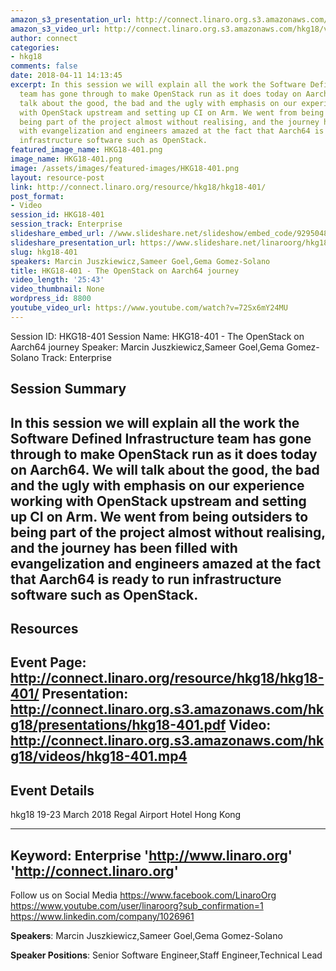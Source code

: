```yaml
---
amazon_s3_presentation_url: http://connect.linaro.org.s3.amazonaws.com/hkg18/presentations/hkg18-401.pdf
amazon_s3_video_url: http://connect.linaro.org.s3.amazonaws.com/hkg18/videos/hkg18-401.mp4
author: connect
categories:
- hkg18
comments: false
date: 2018-04-11 14:13:45
excerpt: In this session we will explain all the work the Software Defined Infrastructure
  team has gone through to make OpenStack run as it does today on Aarch64. We will
  talk about the good, the bad and the ugly with emphasis on our experience working
  with OpenStack upstream and setting up CI on Arm. We went from being outsiders to
  being part of the project almost without realising, and the journey has been filled
  with evangelization and engineers amazed at the fact that Aarch64 is ready to run
  infrastructure software such as OpenStack.
featured_image_name: HKG18-401.png
image_name: HKG18-401.png
image: /assets/images/featured-images/HKG18-401.png
layout: resource-post
link: http://connect.linaro.org/resource/hkg18/hkg18-401/
post_format:
- Video
session_id: HKG18-401
session_track: Enterprise
slideshare_embed_url: //www.slideshare.net/slideshow/embed_code/92950483
slideshare_presentation_url: https://www.slideshare.net/linaroorg/hkg18-401-open-stack-on-aarch64-journey
slug: hkg18-401
speakers: Marcin Juszkiewicz,Sameer Goel,Gema Gomez-Solano
title: HKG18-401 - The OpenStack on Aarch64 journey
video_length: '25:43'
video_thumbnail: None
wordpress_id: 8800
youtube_video_url: https://www.youtube.com/watch?v=72Sx6mY24MU
---
```


Session ID: HKG18-401
Session Name: HKG18-401 - The OpenStack on Aarch64 journey
Speaker: Marcin Juszkiewicz,Sameer Goel,Gema Gomez-Solano
Track: Enterprise


## Session Summary
In this session we will explain all the work the Software Defined Infrastructure team has gone through to make OpenStack run as it does today on Aarch64. We will talk about the good, the bad and the ugly with emphasis on our experience working with OpenStack upstream and setting up CI on Arm. We went from being outsiders to being part of the project almost without realising, and the journey has been filled with evangelization and engineers amazed at the fact that Aarch64 is ready to run infrastructure software such as OpenStack.
---------------------------------------------------
## Resources
Event Page: http://connect.linaro.org/resource/hkg18/hkg18-401/
Presentation: http://connect.linaro.org.s3.amazonaws.com/hkg18/presentations/hkg18-401.pdf
Video: http://connect.linaro.org.s3.amazonaws.com/hkg18/videos/hkg18-401.mp4
 ---------------------------------------------------
## Event Details
hkg18
19-23 March 2018
Regal Airport Hotel Hong Kong

---------------------------------------------------
Keyword: Enterprise
'http://www.linaro.org'
'http://connect.linaro.org'
---------------------------------------------------
Follow us on Social Media
https://www.facebook.com/LinaroOrg
https://www.youtube.com/user/linaroorg?sub_confirmation=1
https://www.linkedin.com/company/1026961

**Speakers**: Marcin Juszkiewicz,Sameer Goel,Gema Gomez-Solano

**Speaker Positions**: Senior Software Engineer,Staff Engineer,Technical Lead

